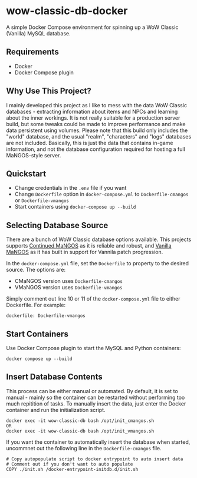 # wow-classic-db-docker

A simple Docker Compose environment for spinning up a WoW Classic (Vanilla) MySQL database.

## Requirements

- Docker
- Docker Compose plugin

## Why Use This Project?

I mainly developed this project as I like to mess with the data WoW Classic databases - extracting information about items and NPCs and learning about the inner workings. It is not really suitable for a production server build, but some tweaks could be made to improve performance and make data persistent using volumes. Please note that this build only includes the "world" database, and the usual "realm", "characters" and "logs" databases are not included. Basically, this is just the data that contains in-game information, and not the database configuration required for hosting a full MaNGOS-style server.

## Quickstart

- Change credentials in the `.env` file if you want
- Change `Dockerfile` option in `docker-compose.yml` to `Dockerfile-cmangos` or `Dockerfile-vmangos`
- Start containers using `docker-compose up --build`

## Selecting Database Source

There are a bunch of WoW Classic database options available. This projects supports [Continued MaNGOS](https://github.com/cmangos) as it is reliable and robust, and [Vanilla MaNGOS](https://github.com/vmangos) as it has built in support for Vannila patch progression.

In the `docker-compose.yml` file, set the `Dockerfile` to property to the desired source. The options are:

- CMaNGOS version uses `Dockerfile-cmangos`
- VMaNGOS version uses `Dockerfile-vmangos`

Simply comment out line 10 or 11 of the `docker-compose.yml` file to either Dockerfile. For example:

```none
dockerfile: Dockerfile-vmangos
```

## Start Containers

Use Docker Compose plugin to start the MySQL and Python containers:

```none
docker compose up --build
```

## Insert Database Contents

This process can be either manual or automated. By default, it is set to manual - mainly so the container can be restarted without performing too much repitition of tasks. To manually insert the data, just enter the Docker container and run the initialization script.

```none
docker exec -it wow-classic-db bash /opt/init_cmangos.sh
OR
docker exec -it wow-classic-db bash /opt/init_vmangos.sh
```

If you want the container to automatically insert the database when started, uncommnet out the following line in the `Dockerfile-cmangos` file.

```none
# Copy autopopulate script to docker entrypoint to auto insert data
# Comment out if you don't want to auto populate
COPY ./init.sh /docker-entrypoint-initdb.d/init.sh
```
